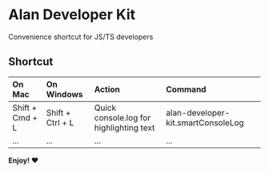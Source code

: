 # Alan Developer Kit

Convenience shortcut for JS/TS developers

## Shortcut

| On Mac          | On Windows       | Action                                  | Command                            |
| :-------------- | :--------------- | :-------------------------------------- | :--------------------------------- |
| Shift + Cmd + L | Shift + Ctrl + L | Quick console.log for highlighting text | alan-developer-kit.smartConsoleLog |
| ...             | ...              | ...                                     | ...                                |

**Enjoy! ❤️**

